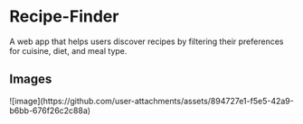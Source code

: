 # Recipe-Finder
A web app that helps users discover recipes by filtering their preferences for cuisine, diet, and meal type.

<h2>Images</h2>
![image](https://github.com/user-attachments/assets/894727e1-f5e5-42a9-b6bb-676f26c2c88a)


